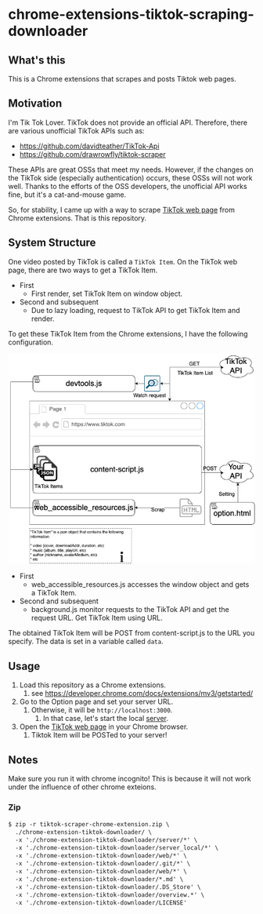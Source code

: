# chrome-extensions-tiktok-scraping-downloader

## What's this

This is a Chrome extensions that scrapes and posts Tiktok web pages.

## Motivation

I'm Tik Tok Lover. TikTok does not provide an official API. Therefore, there are various unofficial TikTok APIs such as:

* https://github.com/davidteather/TikTok-Api
* https://github.com/drawrowfly/tiktok-scraper

These APIs are great OSSs that meet my needs. However, if the changes on the TikTok side (especially authentication) occurs, these OSSs will not work well. Thanks to the efforts of the OSS developers, the unofficial API works fine, but it's a cat-and-mouse game.

So, for stability, I came up with a way to scrape [TikTok web page](https://www.tiktok.com) from Chrome extensions. That is this repository.

## System Structure

One video posted by TikTok is called a `TikTok Item`.
On the TikTok web page, there are two ways to get a TikTok Item.

* First
    * First render, set TikTok Item on window object.
* Second and subsequent
    * Due to lazy loading, request to TikTok API to get TikTok Item and render.

To get these TikTok Item from the Chrome extensions, I have the following configuration.

![overview](./overview.png)

* First
  * web_accessible_resources.js accesses the window object and gets a TikTok Item.
* Second and subsequent
  * background.js monitor requests to the TikTok API and get the request URL. Get TikTok Item using URL.

The obtained TikTok Item will be POST from content-script.js to the URL you specify. The data is set in a variable called `data`.

## Usage

1. Load this repository as a Chrome extensions.
    1. see https://developer.chrome.com/docs/extensions/mv3/getstarted/
1. Go to the Option page and set your server URL.
    1. Otherwise, it will be `http://localhost:3000`.
        1. In that case, let's start the local [server](./server).
1. Open the [TikTok web page](https://www.tiktok.com) in your Chrome browser.
    1. Tiktok Item will be POSTed to your server!


## Notes

Make sure you run it with chrome incognito!
This is because it will not work under the influence of other chrome exteions.

### Zip

```
$ zip -r tiktok-scraper-chrome-extension.zip \
  ./chrome-extension-tiktok-downloader/ \
  -x './chrome-extension-tiktok-downloader/server/*' \
  -x './chrome-extension-tiktok-downloader/server_local/*' \
  -x './chrome-extension-tiktok-downloader/web/*' \
  -x './chrome-extension-tiktok-downloader/.git/*' \
  -x './chrome-extension-tiktok-downloader/web/*' \
  -x './chrome-extension-tiktok-downloader/*.md' \
  -x './chrome-extension-tiktok-downloader/.DS_Store' \
  -x './chrome-extension-tiktok-downloader/overview.*' \
  -x './chrome-extension-tiktok-downloader/LICENSE'
```
